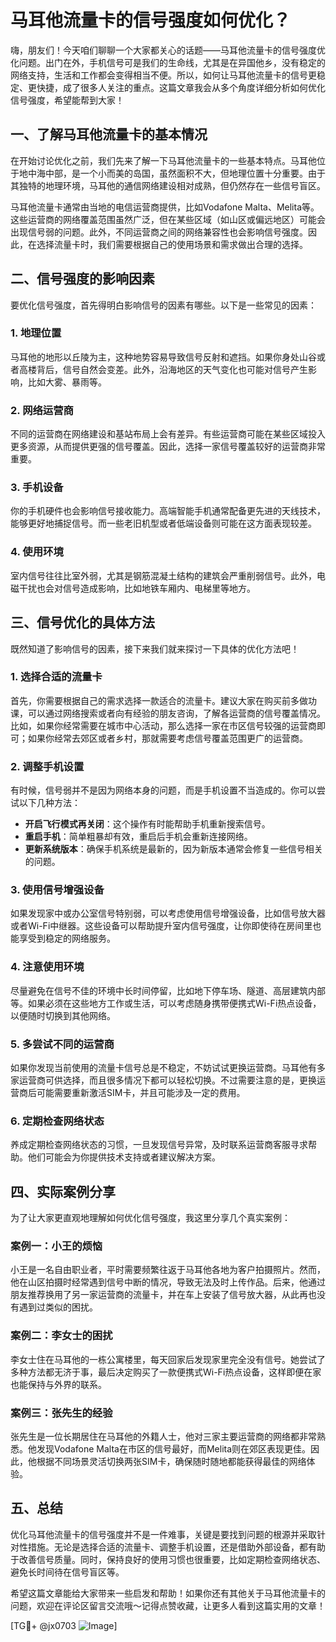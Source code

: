 # 马耳他流量卡的信号强度如何优化？

嗨，朋友们！今天咱们聊聊一个大家都关心的话题——马耳他流量卡的信号强度优化问题。出门在外，手机信号可是我们的生命线，尤其是在异国他乡，没有稳定的网络支持，生活和工作都会变得相当不便。所以，如何让马耳他流量卡的信号更稳定、更快捷，成了很多人关注的重点。这篇文章我会从多个角度详细分析如何优化信号强度，希望能帮到大家！

## 一、了解马耳他流量卡的基本情况

在开始讨论优化之前，我们先来了解一下马耳他流量卡的一些基本特点。马耳他位于地中海中部，是一个小而美的岛国，虽然面积不大，但地理位置十分重要。由于其独特的地理环境，马耳他的通信网络建设相对成熟，但仍然存在一些信号盲区。

马耳他流量卡通常由当地的电信运营商提供，比如Vodafone Malta、Melita等。这些运营商的网络覆盖范围虽然广泛，但在某些区域（如山区或偏远地区）可能会出现信号弱的问题。此外，不同运营商之间的网络兼容性也会影响信号强度。因此，在选择流量卡时，我们需要根据自己的使用场景和需求做出合理的选择。

## 二、信号强度的影响因素

要优化信号强度，首先得明白影响信号的因素有哪些。以下是一些常见的因素：

### 1. 地理位置

马耳他的地形以丘陵为主，这种地势容易导致信号反射和遮挡。如果你身处山谷或者高楼背后，信号自然会变差。此外，沿海地区的天气变化也可能对信号产生影响，比如大雾、暴雨等。

### 2. 网络运营商

不同的运营商在网络建设和基站布局上会有差异。有些运营商可能在某些区域投入更多资源，从而提供更强的信号覆盖。因此，选择一家信号覆盖较好的运营商非常重要。

### 3. 手机设备

你的手机硬件也会影响信号接收能力。高端智能手机通常配备更先进的天线技术，能够更好地捕捉信号。而一些老旧机型或者低端设备则可能在这方面表现较差。

### 4. 使用环境

室内信号往往比室外弱，尤其是钢筋混凝土结构的建筑会严重削弱信号。此外，电磁干扰也会对信号造成影响，比如地铁车厢内、电梯里等地方。

## 三、信号优化的具体方法

既然知道了影响信号的因素，接下来我们就来探讨一下具体的优化方法吧！

### 1. 选择合适的流量卡

首先，你需要根据自己的需求选择一款适合的流量卡。建议大家在购买前多做功课，可以通过网络搜索或者向有经验的朋友咨询，了解各运营商的信号覆盖情况。比如，如果你经常需要在城市中心活动，那么选择一家在市区信号较强的运营商即可；如果你经常去郊区或者乡村，那就需要考虑信号覆盖范围更广的运营商。

### 2. 调整手机设置

有时候，信号弱并不是因为网络本身的问题，而是手机设置不当造成的。你可以尝试以下几种方法：

- **开启飞行模式再关闭**：这个操作有时能帮助手机重新搜索信号。
- **重启手机**：简单粗暴却有效，重启后手机会重新连接网络。
- **更新系统版本**：确保手机系统是最新的，因为新版本通常会修复一些信号相关的问题。

### 3. 使用信号增强设备

如果发现家中或办公室信号特别弱，可以考虑使用信号增强设备，比如信号放大器或者Wi-Fi中继器。这些设备可以帮助提升室内信号强度，让你即使待在房间里也能享受到稳定的网络服务。

### 4. 注意使用环境

尽量避免在信号不佳的环境中长时间停留，比如地下停车场、隧道、高层建筑内部等。如果必须在这些地方工作或生活，可以考虑随身携带便携式Wi-Fi热点设备，以便随时切换到其他网络。

### 5. 多尝试不同的运营商

如果你发现当前使用的流量卡信号总是不稳定，不妨试试更换运营商。马耳他有多家运营商可供选择，而且很多情况下都可以轻松切换。不过需要注意的是，更换运营商后可能需要重新激活SIM卡，并且可能涉及一定的费用。

### 6. 定期检查网络状态

养成定期检查网络状态的习惯，一旦发现信号异常，及时联系运营商客服寻求帮助。他们可能会为你提供技术支持或者建议解决方案。

## 四、实际案例分享

为了让大家更直观地理解如何优化信号强度，我这里分享几个真实案例：

### 案例一：小王的烦恼

小王是一名自由职业者，平时需要频繁往返于马耳他各地为客户拍摄照片。然而，他在山区拍摄时经常遇到信号中断的情况，导致无法及时上传作品。后来，他通过朋友推荐换用了另一家运营商的流量卡，并在车上安装了信号放大器，从此再也没有遇到过类似的困扰。

### 案例二：李女士的困扰

李女士住在马耳他的一栋公寓楼里，每天回家后发现家里完全没有信号。她尝试了多种方法都无济于事，最后决定购买了一款便携式Wi-Fi热点设备，这样即便在家也能保持与外界的联系。

### 案例三：张先生的经验

张先生是一位长期居住在马耳他的外籍人士，他对三家主要运营商的网络都非常熟悉。他发现Vodafone Malta在市区的信号最好，而Melita则在郊区表现更佳。因此，他根据不同场景灵活切换两张SIM卡，确保随时随地都能获得最佳的网络体验。

## 五、总结

优化马耳他流量卡的信号强度并不是一件难事，关键是要找到问题的根源并采取针对性措施。无论是选择合适的流量卡、调整手机设置，还是借助外部设备，都有助于改善信号质量。同时，保持良好的使用习惯也很重要，比如定期检查网络状态、避免长时间待在信号盲区等。

希望这篇文章能给大家带来一些启发和帮助！如果你还有其他关于马耳他流量卡的问题，欢迎在评论区留言交流哦～记得点赞收藏，让更多人看到这篇实用的文章！

[TG💪+ @jx0703 ![Image](https://github.com/user-attachments/assets/dbca1d08-cadb-493c-b0ec-ad6f7a83f270)]